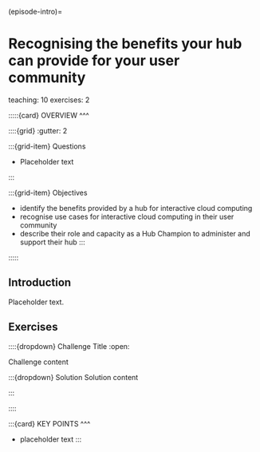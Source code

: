 (episode-intro)=
# Recognising the benefits your hub can provide for your user community 

teaching: 10
exercises: 2

:::::{card} 
OVERVIEW
^^^

::::{grid}
:gutter: 2

:::{grid-item}
Questions

- Placeholder text

:::

:::{grid-item}
Objectives

- identify the benefits provided by a hub for interactive cloud computing
- recognise use cases for interactive cloud computing in their user community
- describe their role and capacity as a Hub Champion to administer and support their hub
:::

:::::

## Introduction

Placeholder text. 

## Exercises

::::{dropdown} Challenge Title
:open:

Challenge content

:::{dropdown} Solution
Solution content

:::

::::

:::{card} 
KEY POINTS
^^^
- placeholder text
:::
